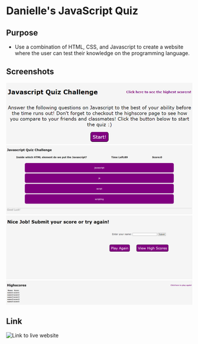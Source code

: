 # Danielle's JavaScript Quiz

## Purpose
* Use a combination of HTML, CSS, and Javascript to create a website where the user can test their knowledge on the programming language. 

## Screenshots
![image](https://github.com/danielle-gan/javascript-quiz/blob/main/assets/images/start-page-SS.PNG)
![image](https://github.com/danielle-gan/javascript-quiz/blob/main/assets/images/questions-SS.PNG)
![image](https://github.com/danielle-gan/javascript-quiz/blob/main/assets/images/end-page-SS.PNG)
![image](https://github.com/danielle-gan/javascript-quiz/blob/main/assets/images/HS-page-SS.PNG)

## Link

![Link](https://danielle-gan.github.io/javascript-quiz/) to live website 
